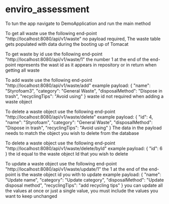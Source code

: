 # enviro_assessment

To tun the app navigate to DemoApplication and run the main method

To get all waste use the following end-point "http://localhost:8080/api/v1/waste"
no payload required, The waste table gets populated with data during the booting up of Tomacat

To get waste by id use the following end-point "http://localhost:8080/api/v1/waste/1"
the number 1 at the end of the end-point represents the wast id as it appears in repository or in return when getting all waste

To add waste use the following end-point "http://localhost:8080/api/v1/waste/add"
example payload:
{
"name": "Styrofoam3",
"category": "General Waste",
"disposalMethod": "Dispose in trash",
"recyclingTips": "Avoid using"
}
waste id not required when adding a waste object

To delete a waste object use the following end-point "http://localhost:8080/api/v1/waste/delete"
example payload:
{
"id": 4,
"name": "Styrofoam",
"category": "General Waste",
"disposalMethod": "Dispose in trash",
"recyclingTips": "Avoid using"
}
The data in the payload needs to match the object you wish to delete from the database

To delete a waste object use the following end-point "http://localhost:8080/api/v1/waste/delete/byId"
example payload:
{
"id": 6
}
the id equal to the waste object Id that you wish to delete

To update a waste object use the following end-point "http://localhost:8080/api/v1/waste/update/1"
the 1 at the end of the end-point is the waste object id you with to update
example payload:
{
"name": "Update name",
"category": "Update category",
"disposalMethod": "Update disposal method",
"recyclingTips": "add recycling tips"
}
you can update all the values at once or just a single value, you must include the values you want to keep unchanged
